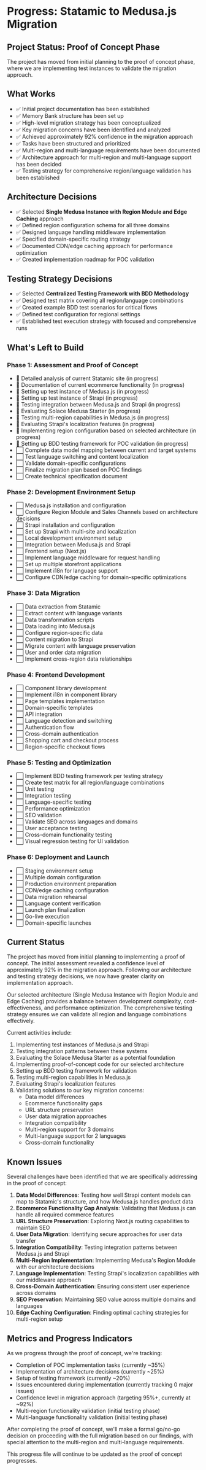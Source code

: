# Progress: Statamic to Medusa.js Migration

## Project Status: Proof of Concept Phase

The project has moved from initial planning to the proof of concept phase, where we are implementing test instances to validate the migration approach.

## What Works

- ✅ Initial project documentation has been established
- ✅ Memory Bank structure has been set up
- ✅ High-level migration strategy has been conceptualized
- ✅ Key migration concerns have been identified and analyzed
- ✅ Achieved approximately 92% confidence in the migration approach
- ✅ Tasks have been structured and prioritized
- ✅ Multi-region and multi-language requirements have been documented
- ✅ Architecture approach for multi-region and multi-language support has been decided
- ✅ Testing strategy for comprehensive region/language validation has been established

## Architecture Decisions
- ✅ Selected **Single Medusa Instance with Region Module and Edge Caching** approach
- ✅ Defined region configuration schema for all three domains
- ✅ Designed language handling middleware implementation
- ✅ Specified domain-specific routing strategy
- ✅ Documented CDN/edge caching approach for performance optimization
- ✅ Created implementation roadmap for POC validation

## Testing Strategy Decisions
- ✅ Selected **Centralized Testing Framework with BDD Methodology**
- ✅ Designed test matrix covering all region/language combinations
- ✅ Created example BDD test scenarios for critical flows
- ✅ Defined test configuration for regional settings
- ✅ Established test execution strategy with focused and comprehensive runs

## What's Left to Build

### Phase 1: Assessment and Proof of Concept
- 🔄 Detailed analysis of current Statamic site (in progress)
- 🔄 Documentation of current ecommerce functionality (in progress)
- 🔄 Setting up test instance of Medusa.js (in progress)
- 🔄 Setting up test instance of Strapi (in progress)
- 🔄 Testing integration between Medusa.js and Strapi (in progress)
- 🔄 Evaluating Solace Medusa Starter (in progress)
- 🔄 Testing multi-region capabilities in Medusa.js (in progress)
- 🔄 Evaluating Strapi's localization features (in progress)
- 🔄 Implementing region configuration based on selected architecture (in progress)
- 🔄 Setting up BDD testing framework for POC validation (in progress)
- ⬜ Complete data model mapping between current and target systems
- ⬜ Test language switching and content localization
- ⬜ Validate domain-specific configurations
- ⬜ Finalize migration plan based on POC findings
- ⬜ Create technical specification document

### Phase 2: Development Environment Setup
- ⬜ Medusa.js installation and configuration
- ⬜ Configure Region Module and Sales Channels based on architecture decisions
- ⬜ Strapi installation and configuration
- ⬜ Set up Strapi with multi-site and localization
- ⬜ Local development environment setup
- ⬜ Integration between Medusa.js and Strapi
- ⬜ Frontend setup (Next.js)
- ⬜ Implement language middleware for request handling
- ⬜ Set up multiple storefront applications
- ⬜ Implement i18n for language support
- ⬜ Configure CDN/edge caching for domain-specific optimizations

### Phase 3: Data Migration
- ⬜ Data extraction from Statamic
- ⬜ Extract content with language variants
- ⬜ Data transformation scripts
- ⬜ Data loading into Medusa.js
- ⬜ Configure region-specific data
- ⬜ Content migration to Strapi
- ⬜ Migrate content with language preservation
- ⬜ User and order data migration
- ⬜ Implement cross-region data relationships

### Phase 4: Frontend Development
- ⬜ Component library development
- ⬜ Implement i18n in component library
- ⬜ Page templates implementation
- ⬜ Domain-specific templates
- ⬜ API integration
- ⬜ Language detection and switching
- ⬜ Authentication flow
- ⬜ Cross-domain authentication
- ⬜ Shopping cart and checkout process
- ⬜ Region-specific checkout flows

### Phase 5: Testing and Optimization
- ⬜ Implement BDD testing framework per testing strategy
- ⬜ Create test matrix for all region/language combinations
- ⬜ Unit testing
- ⬜ Integration testing
- ⬜ Language-specific testing
- ⬜ Performance optimization
- ⬜ SEO validation
- ⬜ Validate SEO across languages and domains
- ⬜ User acceptance testing
- ⬜ Cross-domain functionality testing
- ⬜ Visual regression testing for UI validation

### Phase 6: Deployment and Launch
- ⬜ Staging environment setup
- ⬜ Multiple domain configuration
- ⬜ Production environment preparation
- ⬜ CDN/edge caching configuration
- ⬜ Data migration rehearsal
- ⬜ Language content verification
- ⬜ Launch plan finalization
- ⬜ Go-live execution
- ⬜ Domain-specific launches

## Current Status

The project has moved from initial planning to implementing a proof of concept. The initial assessment revealed a confidence level of approximately 92% in the migration approach. Following our architecture and testing strategy decisions, we now have greater clarity on implementation approach.

Our selected architecture (Single Medusa Instance with Region Module and Edge Caching) provides a balance between development complexity, cost-effectiveness, and performance optimization. The comprehensive testing strategy ensures we can validate all region and language combinations effectively.

Current activities include:

1. Implementing test instances of Medusa.js and Strapi
2. Testing integration patterns between these systems
3. Evaluating the Solace Medusa Starter as a potential foundation
4. Implementing proof-of-concept code for our selected architecture
5. Setting up BDD testing framework for validation
6. Testing multi-region capabilities in Medusa.js
7. Evaluating Strapi's localization features
8. Validating solutions to our key migration concerns:
   - Data model differences
   - Ecommerce functionality gaps
   - URL structure preservation
   - User data migration approaches
   - Integration compatibility
   - Multi-region support for 3 domains
   - Multi-language support for 2 languages
   - Cross-domain functionality

## Known Issues

Several challenges have been identified that we are specifically addressing in the proof of concept:

1. **Data Model Differences**: Testing how well Strapi content models can map to Statamic's structure, and how Medusa.js handles product data
2. **Ecommerce Functionality Gap Analysis**: Validating that Medusa.js can handle all required commerce features
3. **URL Structure Preservation**: Exploring Next.js routing capabilities to maintain SEO
4. **User Data Migration**: Identifying secure approaches for user data transfer
5. **Integration Compatibility**: Testing integration patterns between Medusa.js and Strapi
6. **Multi-Region Implementation**: Implementing Medusa's Region Module with our architecture decisions
7. **Language Implementation**: Testing Strapi's localization capabilities with our middleware approach
8. **Cross-Domain Authentication**: Ensuring consistent user experience across domains
9. **SEO Preservation**: Maintaining SEO value across multiple domains and languages
10. **Edge Caching Configuration**: Finding optimal caching strategies for multi-region setup

## Metrics and Progress Indicators

As we progress through the proof of concept, we're tracking:

- Completion of POC implementation tasks (currently ~35%)
- Implementation of architecture decisions (currently ~25%)
- Setup of testing framework (currently ~20%)
- Issues encountered during implementation (currently tracking 0 major issues)
- Confidence level in migration approach (targeting 95%+, currently at ~92%)
- Multi-region functionality validation (initial testing phase)
- Multi-language functionality validation (initial testing phase)

After completing the proof of concept, we'll make a formal go/no-go decision on proceeding with the full migration based on our findings, with special attention to the multi-region and multi-language requirements.

This progress file will continue to be updated as the proof of concept progresses. 